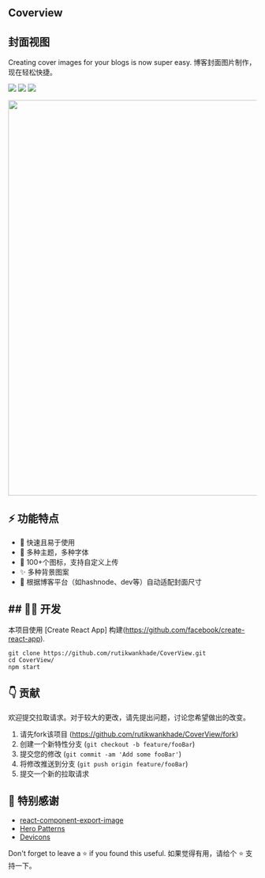 

## Coverview
## 封面视图
Creating cover images for your blogs is now super easy.
博客封面图片制作，现在轻松快捷。
<p>
<a href="https://github.com/rutikwankhade/CoverView"><img src="https://img.shields.io/github/stars/rutikwankhade/CoverView.svg?style=social&label=Star"></a>
<a href="https://github.com/rutikwankhade/CoverView"><img src="https://badges.frapsoft.com/os/v1/open-source.svg?v=103"></a>
<a href="https://lbesson.mit-license.org"><img src="https://img.shields.io/badge/License-MIT-blue.svg"></a>



</p>




<img src="https://user-images.githubusercontent.com/47467468/175771056-bf7fa9a0-801b-4887-80b5-169735923d64.png" height="auto" width="800px"  margin="20px">



 


## ⚡ 功能特点
- 🚀 快速且易于使用
- 🌈 多种主题，多种字体
- 🌠 100+个图标，支持自定义上传
- ✨ 多种背景图案
- 💾 根据博客平台（如hashnode、dev等）自动适配封面尺寸


## ## 👩‍💻 开发
本项目使用 [Create React App] 构建(https://github.com/facebook/create-react-app).



```shell
git clone https://github.com/rutikwankhade/CoverView.git
cd CoverView/
npm start
```


## 👇 贡献
欢迎提交拉取请求。对于较大的更改，请先提出问题，讨论您希望做出的改变。


1. 请先fork该项目 (<https://github.com/rutikwankhade/CoverView/fork>)
2. 创建一个新特性分支 (`git checkout -b feature/fooBar`)
3. 提交您的修改 (`git commit -am 'Add some fooBar'`)
4. 将修改推送到分支 (`git push origin feature/fooBar`)
5. 提交一个新的拉取请求



## 🙏 特别感谢
- [react-component-export-image](https://www.npmjs.com/package/react-component-export-image)
- [Hero Patterns](https://www.heropatterns.com/)
- [Devicons](https://github.com/devicons/devicon)

Don't forget to leave a ⭐ if you found this useful.
如果觉得有用，请给个 ⭐ 支持一下。


